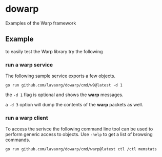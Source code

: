 # dowarp
Examples of the Warp framework

## Example

to easily test the Warp library try the following

### run a warp service

The following sample service exports a few objects.

```
go run github.com/lavaorg/dowarp/cmd/w9@latest -d 1
```
the `-d 1` flag is optional and shows the __warp__ messages.

a `-d 3` option will dump the contents of the __warp__ packets as well.

### run a warp client

To access the serivce the following command line tool can be used to perform
generic access to objects. Use `-help` to get a list of browsing commands.

```
go run github.com/lavaorg/dowarp/cmd/warp@latest ctl /ctl memstats
```
